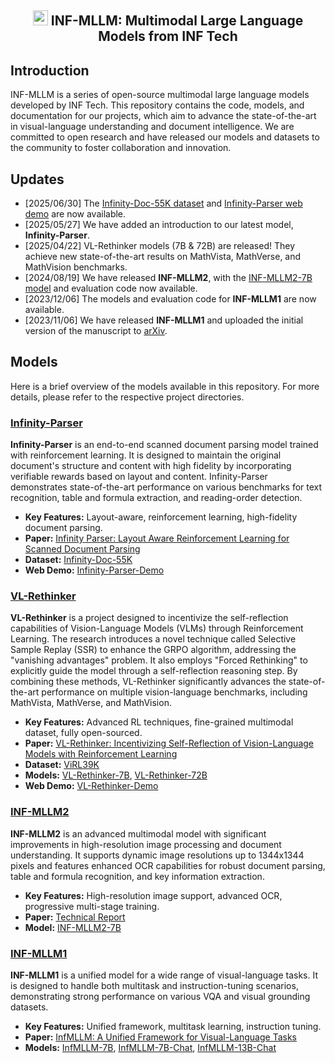 <div align="center">
<a><h2><img src="Infinity-Parser/assets/logo.png" height="24" width="24" style="display: inline"> INF-MLLM: Multimodal Large Language Models from INF Tech </h2></a>
</div>

## Introduction

INF-MLLM is a series of open-source multimodal large language models developed by INF Tech. This repository contains the code, models, and documentation for our projects, which aim to advance the state-of-the-art in visual-language understanding and document intelligence. We are committed to open research and have released our models and datasets to the community to foster collaboration and innovation.

## Updates

- [2025/06/30] The [Infinity-Doc-55K dataset](https://huggingface.co/datasets/infly/Infinity-Doc-55K) and [Infinity-Parser web demo](https://huggingface.co/spaces/infly/Infinity-Parser-Demo) are now available.
- [2025/05/27] We have added an introduction to our latest model, **Infinity-Parser**.
- [2025/04/22] VL-Rethinker models (7B & 72B) are released! They achieve new state-of-the-art results on MathVista, MathVerse, and MathVision benchmarks.
- [2024/08/19] We have released **INF-MLLM2**, with the [INF-MLLM2-7B model](https://huggingface.co/QianYEee/InfMLLM2_7B_chat) and evaluation code now available.
- [2023/12/06] The models and evaluation code for **INF-MLLM1** are now available.
- [2023/11/06] We have released **INF-MLLM1** and uploaded the initial version of the manuscript to [arXiv](https://arxiv.org/abs/2311.06791).

## Models

Here is a brief overview of the models available in this repository. For more details, please refer to the respective project directories.

### [Infinity-Parser](Infinity-Parser)

**Infinity-Parser** is an end-to-end scanned document parsing model trained with reinforcement learning. It is designed to maintain the original document's structure and content with high fidelity by incorporating verifiable rewards based on layout and content. Infinity-Parser demonstrates state-of-the-art performance on various benchmarks for text recognition, table and formula extraction, and reading-order detection.

- **Key Features:** Layout-aware, reinforcement learning, high-fidelity document parsing.
- **Paper:** [Infinity Parser: Layout Aware Reinforcement Learning for Scanned Document Parsing](https://arxiv.org/abs/2506.03197)
- **Dataset:** [Infinity-Doc-55K](https://huggingface.co/datasets/infly/Infinity-Doc-55K)
- **Web Demo:** [Infinity-Parser-Demo](https://huggingface.co/spaces/infly/Infinity-Parser-Demo)

### [VL-Rethinker](https://github.com/TIGER-AI-Lab/VL-Rethinker)

**VL-Rethinker** is a project designed to incentivize the self-reflection capabilities of Vision-Language Models (VLMs) through Reinforcement Learning. The research introduces a novel technique called Selective Sample Replay (SSR) to enhance the GRPO algorithm, addressing the "vanishing advantages" problem. It also employs "Forced Rethinking" to explicitly guide the model through a self-reflection reasoning step. By combining these methods, VL-Rethinker significantly advances the state-of-the-art performance on multiple vision-language benchmarks, including MathVista, MathVerse, and MathVision.

- **Key Features:** Advanced RL techniques, fine-grained multimodal dataset, fully open-sourced.
- **Paper:** [VL-Rethinker: Incentivizing Self-Reflection of Vision-Language Models with Reinforcement Learning](https://arxiv.org/abs/2504.08837)
- **Dataset:** [ViRL39K](https://huggingface.co/datasets/TIGER-Lab/ViRL39K)
- **Models:** [VL-Rethinker-7B](https://huggingface.co/TIGER-Lab/VL-Rethinker-7B), [VL-Rethinker-72B](https://huggingface.co/TIGER-Lab/VL-Rethinker-72B)
- **Web Demo:** [VL-Rethinker-Demo](https://huggingface.co/spaces/TIGER-Lab/VL-Rethinker)

### [INF-MLLM2](INF-MLLM2)

**INF-MLLM2** is an advanced multimodal model with significant improvements in high-resolution image processing and document understanding. It supports dynamic image resolutions up to 1344x1344 pixels and features enhanced OCR capabilities for robust document parsing, table and formula recognition, and key information extraction.

- **Key Features:** High-resolution image support, advanced OCR, progressive multi-stage training.
- **Paper:** [Technical Report](INF-MLLM2/docs/tech_report.pdf)
- **Model:** [INF-MLLM2-7B](https://huggingface.co/QianYEee/InfMLLM2_7B_chat)

### [INF-MLLM1](INF-MLLM1)

**INF-MLLM1** is a unified model for a wide range of visual-language tasks. It is designed to handle both multitask and instruction-tuning scenarios, demonstrating strong performance on various VQA and visual grounding datasets.

- **Key Features:** Unified framework, multitask learning, instruction tuning.
- **Paper:** [InfMLLM: A Unified Framework for Visual-Language Tasks](https://arxiv.org/abs/2311.06791)
- **Models:** [InfMLLM-7B](https://huggingface.co/mightyzau/InfMLLM_7B), [InfMLLM-7B-Chat](https://huggingface.co/mightyzau/InfMLLM_7B_Chat), [InfMLLM-13B-Chat](https://huggingface.co/mightyzau/inf-mllm-13b-chat)

